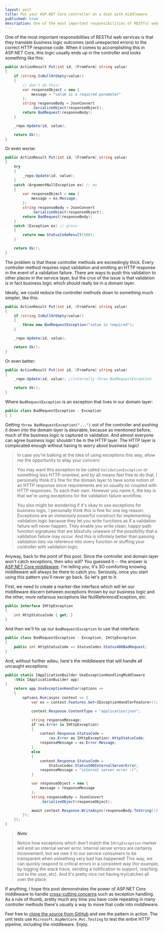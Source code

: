 ```yaml
---
layout: post
title: Put your ASP.NET Core controller on a diet with middleware
published: true
description: One of the most important responsibilities of RESTful web services is that they translate business logic outcomes to the correct HTTP response code.
---
```


One of the most important responsibilities of RESTful web services is that they translate business logic outcomes (and unexpected errors) to the correct HTTP response code. When it comes to accomplishing this in ASP.NET Core, this logic usually ends up in the controller and looks something like this:

``` csharp
public ActionResult Put(int id, [FromForm] string value)
{
    if (string.IsNullOrEmpty(value))
    {
        // don't do this!
        var responseObject = new {
            message = "value is a required parameter"
        };
        string responseBody = JsonConvert
            .SerializeObject(responseObject);
        return BadRequest(responseBody);
    }

    _repo.Update(id, value);

    return Ok();
}
```

Or even worse:

``` csharp
public ActionResult Put(int id, [FromForm] string value)
{
    try
    {
        _repo.Update(id, value);
    }
    catch (ArgumentNullException ex) // ew
    {
        var responseObject = new {
            message = ex.Message;
        };
        string responseBody = JsonConvert
            .SerializeObject(responseObject);
        return BadRequest(responseBody);
    }
    catch (Exception ex) // gross
    {
        return new StatusCodeResult(500);
    }

    return Ok();
}
```

The problem is that these controller methods are exceedingly thick. Every controller method requires input validation and emitting an HTTP response in the event of a validation failure. There are ways to push this validation to other places in the service layer, but the crux of the issue is that validation is in fact business logic which should really be in a domain layer. 

Ideally, we could reduce the controller methods down to something much simpler, like this:

``` csharp
public ActionResult Put(int id, [FromForm] string value)
{
    if (string.IsNullOrEmpty(value))
    {
        throw new BadRequestException("value is required");
    }

    _repo.Update(id, value);

    return Ok();
}
```

Or even better:

``` csharp
public ActionResult Put(int id, [FromForm] string value)
{
    _repo.Update(id, value); //internally throw BadRequestException

    return Ok();
}
```

Where `BadRequestException` is an exception that lives in our domain layer:

``` csharp
public class BadRequestException : Exception
{ }
```

Getting `throw BadRequestException("...")` out of the controller and pushing it down into the domain layer is desirable, because as mentioned before, much of the business logic is captured in validation. And almost everyone can agree business logic shouldn't be in the HTTP layer. The HTTP layer is complicated enough without having to worry about business logic!

> In case you're balking at the idea of using exceptions this way, allow me the opportunity to allay your concern:
>
> You may want this exception to be called `ValidationException` or something less HTTP-oriented, and by all means feel free to do that. I personally think it's fine for the domain layer to have some notion of an HTTP response since requirements are so usually so coupled with HTTP responses. To each their own. However you name it, the key is that we're using exceptions for the validation failure workflow.
>
> You also might be wondering if it's okay to use exceptions for business logic. I personally think this is fine for one big reason: Exceptions are an *immensely* powerful construct for implementing validation logic because they let you write functions as if a validation failure will never happen. They enable you write clean, happy-path function signatures that are blissfully unaware of the possibility that a validation failure may occur. And this is infinitely better than passing validation lists via reference into every function or stuffing your controller with validation logic.

Anyway, back to the point of this post. Since the controller and domain layer won't catch exceptions, then who will? You guessed it -- the answer is [ASP.NET Core middleware](https://docs.microsoft.com/en-us/aspnet/core/fundamentals/middleware/). I'm telling you, it's SO comforting knowing middleware will always be there to catch you. Seriously, once you start using this pattern you'll never go back. So let's get to it.

First, we need to create a marker-like interface which will let our middleware discern between exceptions thrown by our business logic and the other, more nefarious exceptions like NullReferenceException, etc:

``` csharp
public interface IHttpException
{
    int HttpStatusCode { get; }
}
```

And then we'll fix up our `BadRequestException` to use that interface:

``` csharp
public class BadRequestException : Exception, IHttpException
{
    public int HttpStatusCode => StatusCodes.Status400BadRequest;
}
```

And, without further adieu, here's the middleware that will handle all uncaught exceptions:

``` csharp
public static IApplicationBuilder UseExceptionHandlingMiddleware
    (this IApplicationBuilder app)
{
    return app.UseExceptionHandler(options => 
    {
        options.Run(async context => {
            var ex = context.Features.Get<IExceptionHandlerFeature>();

            context.Response.ContentType = "application/json";

            string responseMessage;
            if (ex.Error is IHttpException)
            {
                context.Response.StatusCode = 
                    (ex.Error as IHttpException).HttpStatusCode;
                responseMessage = ex.Error.Message;
            }
            else 
            {
                context.Response.StatusCode = 
                    StatusCodes.Status500InternalServerError;
                responseMessage = "internal server error :(";
            }

            var responseObject = new {
                message = responseMessage
            };
            string responseBody = JsonConvert
                .SerializeObject(responseObject);

            await context.Response.WriteAsync(responseBody.ToString());
        });
    });
}
```

> ***Note*** 
>
>Notice how exceptions which don't match the `IHttpException` marker will emit an internal server error. Internal server errors are certainly inconvenient, but we owe it to our service consumers to be transparent when something very bad has happened! This way, we can quickly respond to critical errors in a consistent way (for example, by logging the stack trace, sending a notification to support, reaching out to the user, etc). And it's pretty nice not having try/catches all over the place.

If anything, I hope this post demonstrates the power of ASP.NET Core middleware to handle [cross-cutting concerns](https://en.wikipedia.org/wiki/Cross-cutting_concern) such as exception handling. As a rule of thumb, pretty much any time you have code repeating in many controller methods there's usually a way to move that code into middleware.

Feel free to [clone the source from GitHub](https://github.com/jamejone/http-response-exception-middleware) and see the pattern in action. The unit tests use `Microsoft.AspNetCore.Mvc.Testing` to test the entire HTTP pipeline, including the middleware. Enjoy.